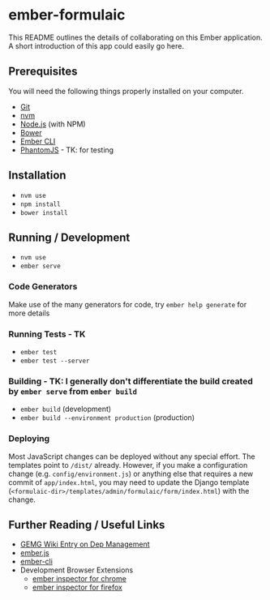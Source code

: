 # ember-formulaic

This README outlines the details of collaborating on this Ember application.
A short introduction of this app could easily go here.

## Prerequisites

You will need the following things properly installed on your computer.

* [Git](https://git-scm.com/)
* [nvm](https://github.com/creationix/nvm)
* [Node.js](https://nodejs.org/) (with NPM)
* [Bower](https://bower.io/)
* [Ember CLI](https://ember-cli.com/)
* [PhantomJS](http://phantomjs.org/) - TK: for testing

## Installation

* `nvm use`
* `npm install`
* `bower install`

## Running / Development

* `nvm use`
* `ember serve`

### Code Generators

Make use of the many generators for code, try `ember help generate` for more details

### Running Tests - TK

* `ember test`
* `ember test --server`

### Building - TK: I generally don't differentiate the build created by `ember serve` from `ember build`

* `ember build` (development)
* `ember build --environment production` (production)

### Deploying

Most JavaScript changes can be deployed without any special effort.  The templates point
to `/dist/` already.  However, if you make a configuration change
(e.g. `config/environment.js`) or anything else that requires a new commit of
`app/index.html`, you may need to update the Django template
(`<formulaic-dir>/templates/admin/formulaic/form/index.html`) with the change.

## Further Reading / Useful Links

* [GEMG Wiki Entry on Dep Management](https://github.com/Govexec/ge-govexec/wiki/JavaScript-Dependency-Management)
* [ember.js](http://emberjs.com/)
* [ember-cli](https://ember-cli.com/)
* Development Browser Extensions
  * [ember inspector for chrome](https://chrome.google.com/webstore/detail/ember-inspector/bmdblncegkenkacieihfhpjfppoconhi)
  * [ember inspector for firefox](https://addons.mozilla.org/en-US/firefox/addon/ember-inspector/)
